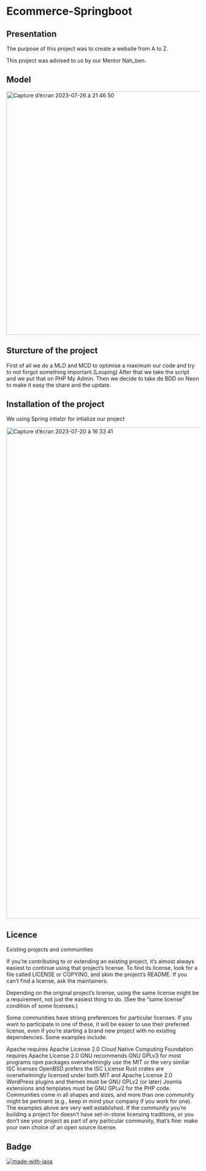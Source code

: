 # Ecommerce-Springboot


## Presentation

The purpose of this project was to create a website from A to Z.

This project was advised to us by our Mentor Nah_ben.

## Model

<img width="635" alt="Capture d’écran 2023-07-26 à 21 46 50" src="https://github.com/YassineElazzati/Ecommerce-Springboot/assets/131854031/8ae213c5-eac1-4e4a-a947-9cb71c79ff6a">

## Sturcture of the project

First of all we do a MLD and MCD to optimise a maximum our code and try to not forgot something important.(Looping)
After that we take the script and we put that on PHP My Admin.
Then we decide to take de BDD on Neon to make it easy the share and the update.

## Installation of the project 

We using Spring intialzr for intialize our project 

<img width="1282" alt="Capture d’écran 2023-07-20 à 16 33 41" src="https://github.com/YassineElazzati/Ecommerce-Springboot/assets/131854031/9370eeae-b1ef-4e39-b23e-428753ba122d">


## Licence

Existing projects and communities

If you’re contributing to or extending an existing project, it’s almost always easiest to continue using that project’s license. To find its license, look for a file called LICENSE or COPYING, and skim the project’s README. If you can’t find a license, ask the maintainers.

Depending on the original project’s license, using the same license might be a requirement, not just the easiest thing to do. (See the “same license” condition of some licenses.)

Some communities have strong preferences for particular licenses. If you want to participate in one of these, it will be easier to use their preferred license, even if you’re starting a brand new project with no existing dependencies. Some examples include:

Apache requires Apache License 2.0
Cloud Native Computing Foundation requires Apache License 2.0
GNU recommends GNU GPLv3 for most programs
npm packages overwhelmingly use the MIT or the very similar ISC licenses
OpenBSD prefers the ISC License
Rust crates are overwhelmingly licensed under both MIT and Apache License 2.0
WordPress plugins and themes must be GNU GPLv2 (or later)
Joomla extensions and templates must be GNU GPLv2 for the PHP code.
Communities come in all shapes and sizes, and more than one community might be pertinent (e.g., keep in mind your company if you work for one). The examples above are very well established. If the community you’re building a project for doesn’t have set-in-stone licensing traditions, or you don’t see your project as part of any particular community, that’s fine: make your own choice of an open source license.

## Badge
[![made-with-java](https://img.shields.io/badge/Made%20with-Java-1f425f.svg)](https://www.python.org/)


